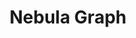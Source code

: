 ---
codehost: https://github.com/https://github.com/vesoft-inc/nebula
facebook: https://facebook.com/NebulaGraph
linkedin: https://linkedin.com/company/vesoft-nebula-graph
logohandle: nebula-graphio
sort: nebula-graph
title: Nebula Graph
twitter: https://x.com/NebulaGraph
website: https://nebula-graph.io/en/
youtube: https://youtube.com/channel/UC73V8q795eSEMxDX4Pvdwmw
---